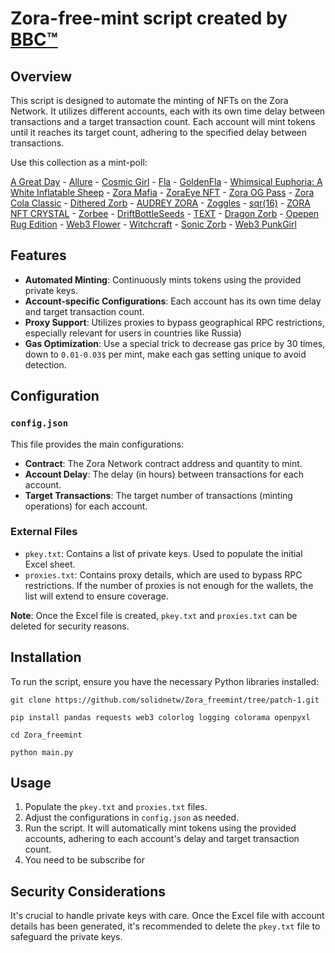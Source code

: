 
# Zora-free-mint script created by [BBC™](https://t.me/CryptoBub_ble) 

## Overview

This script is designed to automate the minting of NFTs on the Zora Network. It utilizes different accounts, each with its own time delay between transactions and a target transaction count. Each account will mint tokens until it reaches its target count, adhering to the specified delay between transactions.

Use this collection as a mint-poll:

[A Great Day](https://mint.fun/zora/0x4de73D198598C3B4942E95657a12cBc399E4aDB5) - [Allure](https://mint.fun/zora/0x53cb0B849491590CaB2cc44AF8c20e68e21fc36D) - [Cosmic Girl](https://mint.fun/zora/0xca5F4088c11B51c5D2B9FE5e5Bc11F1aff2C4dA7) -
[Fla](https://mint.fun/zora/0x9eAE90902a68584E93a83D7638D3a95ac67FC446) - [GoldenFla](https://mint.fun/zora/0x4073a52A3fc328D489534Ab908347eC1FcB18f7f) - [Whimsical Euphoria: A White Inflatable Sheep](https://mint.fun/zora/0x12B93dA6865B035AE7151067C8d264Af2ae4be8E) -
[Zora Mafia](https://mint.fun/zora/0xC47ADb3e5dC59FC3B41d92205ABa356830b44a93) - [ZoraEye NFT](https://mint.fun/zora/0x8A43793D26b5DBd5133b78A85b0DEF8fB8Fce9B3) - [Zora OG Pass](https://mint.fun/zora/0x266b7E8Df0368Dd4006bE5469DD4EE13EA53d3a4) -
[Zora Cola Classic](https://mint.fun/zora/0xFa177a7eDC2518E70F8f8Ee159fA355D6b727257) - [Dithered Zorb](https://mint.fun/zora/0x48D913ee06B66599789F056A0e48Bb45Caf3b4e9) - [AUDREY ZORA](https://mint.fun/zora/0x29519d48612E11D9cEFB006D82A35a8481e1ABdB) -
[Zoggles](https://mint.fun/zora/0x8974B96dA5886Ed636962F66a6456DC39118A140) - [sqr(16)](https://mint.fun/zora/0xbC2cA61440fAF65a9868295Efa5d5D87c55B9529) - [ZORA NFT CRYSTAL](https://mint.fun/zora/0xb096832A6ccD9053fe7a0EF075191Fe342D1AB75) -
[Zorbee](https://mint.fun/zora/0x8f1B6776963bFcaa26f4e2a41289cFc3F50eD554) - [DriftBottleSeeds](https://mint.fun/zora/0xd46760C832960eEBd81391aC5DC8502A778B24Ec) - [TEXT](https://mint.fun/zora/0xA46aE6ffa6D987eeAF704E8ff6268Fc8D8166e1c) -
[Dragon Zorb](https://mint.fun/zora/0x93BCe2fF7CF7cFc722F70F8a5A93C2849C5eDEEF) - [Opepen Rug Edition](https://mint.fun/zora/0x6BF820b6EF66B9946d078679a50DcDF2BF2e033c) - [Web3 Flower](https://mint.fun/zora/0x438F8f41801d470d0b7551F4d01853e7ca1fd0D8) -
[Witchcraft](https://mint.fun/zora/0x300Ee523E8b95B3B4DB763089505F525a2d61721) - [Sonic Zorb](https://mint.fun/zora/0xb3d0bA3c295FdB0918Fe4BcDE04f62f36E60F50c) - [Web3 PunkGirl](https://mint.fun/zora/0xdB123EeDcFE960a03310D3A26f4A28D26627dcfe)


## Features

- **Automated Minting**: Continuously mints tokens using the provided private keys.
- **Account-specific Configurations**: Each account has its own time delay and target transaction count.
- **Proxy Support**: Utilizes proxies to bypass geographical RPC restrictions, especially relevant for users in countries like Russia)
- **Gas Optimization**: Use a special trick to decrease gas price by 30 times, down to `0.01-0.03$` per mint, make each gas setting unique to avoid detection.

## Configuration

### `config.json`

This file provides the main configurations:

- **Contract**: The Zora Network contract address and quantity to mint.
- **Account Delay**: The delay (in hours) between transactions for each account.
- **Target Transactions**: The target number of transactions (minting operations) for each account.

### External Files

- `pkey.txt`: Contains a list of private keys. Used to populate the initial Excel sheet.
- `proxies.txt`: Contains proxy details, which are used to bypass RPC restrictions. If the number of proxies is not enough for the wallets, the list will extend to ensure coverage.

**Note**: Once the Excel file is created, `pkey.txt` and `proxies.txt` can be deleted for security reasons.

## Installation

To run the script, ensure you have the necessary Python libraries installed:

```
git clone https://github.com/solidnetw/Zora_freemint/tree/patch-1.git

pip install pandas requests web3 colorlog logging colorama openpyxl

cd Zora_freemint

python main.py

```

## Usage

1. Populate the `pkey.txt` and `proxies.txt` files.
2. Adjust the configurations in `config.json` as needed.
3. Run the script. It will automatically mint tokens using the provided accounts, adhering to each account's delay and target transaction count.
4. You need to be subscribe for 
## Security Considerations

It's crucial to handle private keys with care. Once the Excel file with account details has been generated, it's recommended to delete the `pkey.txt` file to safeguard the private keys.


